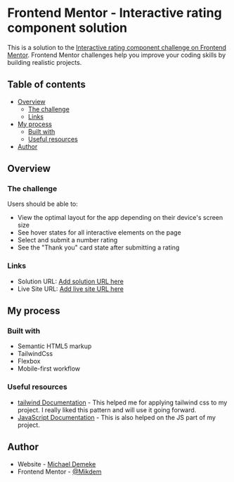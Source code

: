 # Frontend Mentor - Interactive rating component solution

This is a solution to the [Interactive rating component challenge on Frontend Mentor](https://www.frontendmentor.io/challenges/interactive-rating-component-koxpeBUmI). Frontend Mentor challenges help you improve your coding skills by building realistic projects. 

## Table of contents

- [Overview](#overview)
  - [The challenge](#the-challenge)
  - [Links](#links)
- [My process](#my-process)
  - [Built with](#built-with)
  - [Useful resources](#useful-resources)
- [Author](#author)



## Overview

### The challenge

Users should be able to:

- View the optimal layout for the app depending on their device's screen size
- See hover states for all interactive elements on the page
- Select and submit a number rating
- See the "Thank you" card state after submitting a rating



### Links

- Solution URL: [Add solution URL here]((https://github.com/Mikdem/interactive-rating-component-main.git))
- Live Site URL: [Add live site URL here](https://your-live-site-url.com)

## My process

### Built with

- Semantic HTML5 markup
- TailwindCss
- Flexbox
- Mobile-first workflow


### Useful resources

- [tailwind Documentation](https://tailwindcss.com/docs) - This helped me for applying tailwind css to my project. I really liked this pattern and will use it going forward.
- [JavaScript Documentation](https://developer.mozilla.org/en-US/docs/Web/JavaScript) - This is also helped on the JS part of my project.


## Author

- Website - [Michael Demeke](https://michael-demeke.netlify.app/)
- Frontend Mentor - [@Mikdem](https://www.frontendmentor.io/profile/Mikdem)




